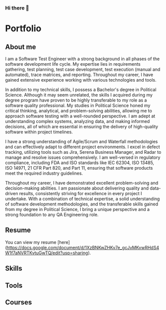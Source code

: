 ### Hi there 👋

<!--
**MandyRadford/MandyRadford** is a ✨ _special_ ✨ repository because its `README.md` (this file) appears on your GitHub profile.

Here are some ideas to get you started:

- 🔭 I’m currently working on ...
- 🌱 I’m currently learning ...
- 👯 I’m looking to collaborate on ...
- 🤔 I’m looking for help with ...
- 💬 Ask me about ...
- 📫 How to reach me: ...
- 😄 Pronouns: ...
- ⚡ Fun fact: ...
-->

# Portfolio

## About me
I am a Software Test Engineer with a strong background in all phases of the software development life cycle. My expertise lies in requirements gathering, test planning, test case development, test execution (manual and automated), trace matrices, and reporting. Throughout my career, I have gained extensive experience working with various technologies and tools.

In addition to my technical skills, I possess a Bachelor's degree in Political Science. Although it may seem unrelated, the skills I acquired during my degree program have proven to be highly transferable to my role as a software quality professional. My studies in Political Science honed my critical thinking, analytical, and problem-solving abilities, allowing me to approach software testing with a well-rounded perspective. I am adept at understanding complex systems, analyzing data, and making informed decisions, all of which are essential in ensuring the delivery of high-quality software within project timelines.

I have a strong understanding of Agile/Scrum and Waterfall methodologies and can effectively adapt to different project environments. I excel in defect tracking, utilizing tools such as Jira, Serena Business Manager, and Radar to manage and resolve issues comprehensively. I am well-versed in regulatory compliance, including FDA and ISO standards like IEC 62304, ISO 13485, ISO 14971, 21 CFR Part 820, and Part 11, ensuring that software products meet the required industry guidelines.

Throughout my career, I have demonstrated excellent problem-solving and decision-making abilities. I am passionate about delivering quality and data-driven results, consistently striving for excellence in every project I undertake. With a combination of technical expertise, a solid understanding of software development methodologies, and the transferable skills gained from my degree in Political Science, I bring a unique perspective and a strong foundation to any QA Engineering role.

## Resume
You can view my resume [here] (https://docs.google.com/document/d/1XzBNKwZHKv7e_gcJvMKvwRHdS4W1f7aNVRTKvtuGwTQ/edit?usp=sharing).
## Skills

## Tools

## Courses

